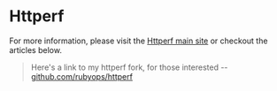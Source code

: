 # Httperf

For more information, please visit the [Httperf main site](http://www.hpl.hp.com/research/linux/httperf/) or checkout the articles below.

> Here's a link to my httperf fork, for those interested -- [github.com/rubyops/httperf](https://github.com/rubyops/httperf)

